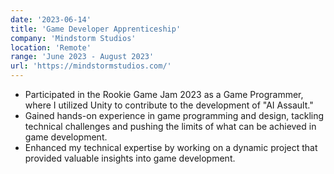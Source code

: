 ```yaml
---
date: '2023-06-14'
title: 'Game Developer Apprenticeship'
company: 'Mindstorm Studios'
location: 'Remote'
range: 'June 2023 - August 2023'
url: 'https://mindstormstudios.com/'
---
```


- Participated in the Rookie Game Jam 2023 as a Game Programmer, where I utilized Unity to contribute to the development of "AI Assault."
- Gained hands-on experience in game programming and design, tackling technical challenges and pushing the limits of what can be achieved in game development.
- Enhanced my technical expertise by working on a dynamic project that provided valuable insights into game development. 